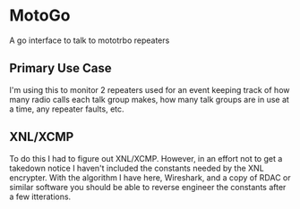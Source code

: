 # MotoGo
A go interface to talk to mototrbo repeaters

## Primary Use Case
I'm using this to monitor 2 repeaters used for an event keeping track of how many radio calls each talk group makes, how many talk
groups are in use at a time, any repeater faults, etc.

## XNL/XCMP
To do this I had to figure out XNL/XCMP. However, in an effort not to get a takedown notice I haven't included the constants needed by the
XNL encrypter. With the algorithm I have here, Wireshark, and a copy of RDAC or similar software you should be able to reverse engineer the
constants after a few itterations. 
